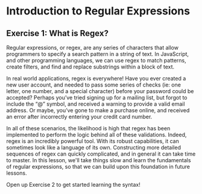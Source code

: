 # Introduction to Regular Expressions

## Exercise 1: What is Regex?

Regular expressions, or regex, are any series of characters that allow programmers to specify a search pattern in a string of text. In JavaScript, and other programming languages, we can use regex to match patterns, create filters, and find and replace substrings within a block of text.

In real world applications, regex is everywhere! Have you ever created a new user account, and needed to pass some series of checks (ie: one letter, one number, and a special character) before your password could be accepted? Perhaps you’ve tried signing up for a mailing list, but forgot to include the “@” symbol, and received a warning to provide a valid email address. Or maybe, you’ve gone to make a purchase online, and received an error after incorrectly entering your credit card number.

In all of these scenarios, the likelihood is high that regex has been implemented to perform the logic behind all of these validations. Indeed, regex is an incredibly powerful tool. With its robust capabilities, it can sometimes look like a language of its own. Constructing more detailed sequences of regex can quickly complicated, and in general it can take time to master. In this lesson, we'll take things slow and learn the fundamentals of regular expressions, so that we can build upon this foundation in future lessons.

Open up Exercise 2 to get started learning the syntax!